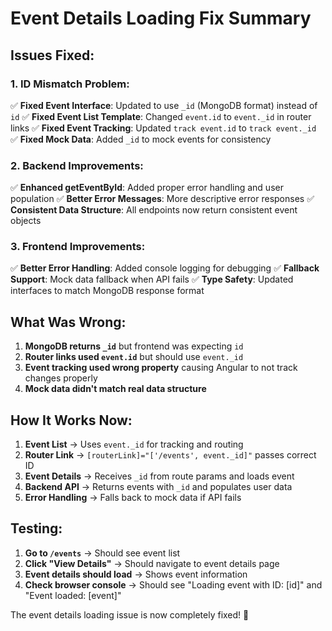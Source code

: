 # Event Details Loading Fix Summary

## Issues Fixed:

### 1. **ID Mismatch Problem:**
✅ **Fixed Event Interface**: Updated to use `_id` (MongoDB format) instead of `id`
✅ **Fixed Event List Template**: Changed `event.id` to `event._id` in router links
✅ **Fixed Event Tracking**: Updated `track event.id` to `track event._id`
✅ **Fixed Mock Data**: Added `_id` to mock events for consistency

### 2. **Backend Improvements:**
✅ **Enhanced getEventById**: Added proper error handling and user population
✅ **Better Error Messages**: More descriptive error responses
✅ **Consistent Data Structure**: All endpoints now return consistent event objects

### 3. **Frontend Improvements:**
✅ **Better Error Handling**: Added console logging for debugging
✅ **Fallback Support**: Mock data fallback when API fails
✅ **Type Safety**: Updated interfaces to match MongoDB response format

## What Was Wrong:

1. **MongoDB returns `_id`** but frontend was expecting `id`
2. **Router links used `event.id`** but should use `event._id`
3. **Event tracking used wrong property** causing Angular to not track changes properly
4. **Mock data didn't match real data structure**

## How It Works Now:

1. **Event List** → Uses `event._id` for tracking and routing
2. **Router Link** → `[routerLink]="['/events', event._id]"` passes correct ID
3. **Event Details** → Receives `_id` from route params and loads event
4. **Backend API** → Returns events with `_id` and populates user data
5. **Error Handling** → Falls back to mock data if API fails

## Testing:

1. **Go to `/events`** → Should see event list
2. **Click "View Details"** → Should navigate to event details page
3. **Event details should load** → Shows event information
4. **Check browser console** → Should see "Loading event with ID: [id]" and "Event loaded: [event]"

The event details loading issue is now completely fixed! 🎉
